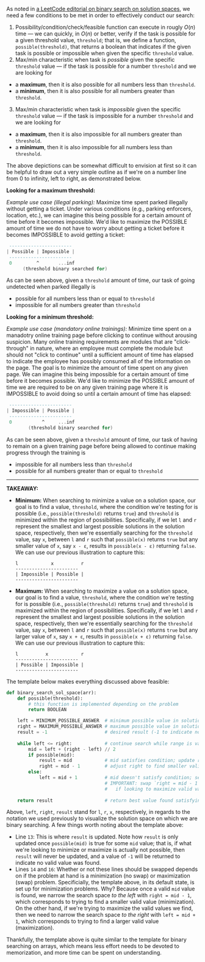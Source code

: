 As noted in [a LeetCode editorial on binary search on solution spaces](https://leetcode.com/explore/interview/card/leetcodes-interview-crash-course-data-structures-and-algorithms/710/binary-search/4533/), we need a few conditions to be met in order to effectively conduct our search:

1. Possibility/condition/check/feasible function can execute in rougly $O(n)$ time &#8212; we can quickly, in $O(n)$ or better, verify if the task is possible for a given threshold value, `threshold`; that is, we define a function, `possible(threshold)`, that returns a boolean that indicates if the given task is possible or impossible when given the specific `threshold` value.
2. Max/min characteristic when task is *possible* given the specific `threshold` value &#8212; if the task is possible for a number `threshold` and we are looking for

  - a **maximum**, then it is also possible for all numbers less than `threshold`.
  - a **minimum**, then it is also possible for all numbers greater than `threshold`.

3. Max/min characteristic when task is *impossible* given the specific `threshold` value &#8212; if the task is impossible for a number `threshold` and we are looking for

  - a **maximum**, then it is also impossible for all numbers greater than `threshold`.
  - a **minimum**, then it is also impossible for all numbers less than `threshold`.

The above depictions can be somewhat difficult to envision at first so it can be helpful to draw out a very simple outline as if we're on a number line from 0 to infinity, left to right, as demonstrated below.

**Looking for a maximum threshold:**

*Example use case (illegal parking):* Maximize time spent parked illegally without getting a ticket. Under various conditions (e.g., parking enforcers, location, etc.), we can imagine this being possible for a certain amount of time before it becomes impossible. We'd like to maximize the POSSIBLE amount of time we do not have to worry about getting a ticket before it becomes IMPOSSIBLE to avoid getting a ticket:

```a title="Problem is asking for a maximum"
 -----------------------
| Possible | Impossible |
 -----------------------
 0         ^       ...inf
      (threshold binary searched for)
```

As can be seen above, given a `threshold` amount of time, our task of going undetected when parked illegally is 

- possible for all numbers less than or equal to `threshold`
- impossible for all numbers greater than `threshold`

**Looking for a minimum threshold:**

*Example use case (mandatory online trainings):* Minimize time spent on a manadotry online training page before clicking to continue without arousing suspicion. Many online training requirements are modules that are "click-through" in nature, where an employee must complete the module but should not "click to continue" until a sufficient amount of time has elapsed to indicate the employee has possibly consumed all of the information on the page. The goal is to minimize the amount of time spent on any given page. We can imagine this being impossible for a certain amount of time before it becomes possible. We'd like to minimize the POSSIBLE amount of time we are required to be on any given training page where it is IMPOSSIBLE to avoid doing so until a certain amount of time has elapsed:

```a title="Problem is asking for a minimum"
 -----------------------
| Impossible | Possible |
 -----------------------
 0           ^     ...inf
        (threshold binary searched for)
```

As can be seen above, given a `threshold` amount of time, our task of having to remain on a given training page before being allowed to continue making progress through the training is 

- impossible for all numbers less than `threshold`
- possible for all numbers greater than or equal to `threshold`

---

**TAKEAWAY:**

- **Minimum:** When searching to minimize a value on a solution space, our goal is to find a value, `threshold`, where the condition we're testing for is possible (i.e., `possible(threshold)` returns `true`) and `threshold` is minimized within the region of possibilities. Specifically, if we let `l` and `r` represent the smallest and largest possible solutions in the solution space, respectively, then we're essentially searching for the `threshold` value, say `x`, between `l` and `r` such that `possible(x)` returns `true` but any smaller value of `x`, say `x - ε`, results in `possible(x - ε)` returning `false`. We can use our previous illustration to capture this:

  ```
  l            x          r
  -----------------------
  | Impossible | Possible |
  -----------------------
  ```

- **Maximum:** When searching to maximize a value on a solution space, our goal is to find a value, `threshold`, where the condition we're testing for is possible (i.e., `possible(threshold)` returns `true`) and `threshold` is maximized within the region of possibilities. Specifically, if we let `l` and `r` represent the smallest and largest possible solutions in the solution space, respectively, then we're essentially searching for the `threshold` value, say `x`, between `l` and `r` such that `possible(x)` returns `true` but any larger value of `x`, say `x + ε`, results in `possible(x + ε)` returning `false`. We can use our previous illustration to capture this:

  ```
  l          x            r
  -----------------------
  | Possible | Impossible |
  -----------------------
  ```

The template below makes everything discussed above feasible:

```python showLineNumbers
def binary_search_sol_space(arr):
    def possible(threshold):
        # this function is implemented depending on the problem
        return BOOLEAN

    left = MINIMUM_POSSIBLE_ANSWER  # minimum possible value in solution space (inclusive)
    right = MAXIMUM_POSSIBLE_ANSWER # maximum possible value in solution space (inclusive)
    result = -1                     # desired result (-1 to indicate no valid value found yet)
    
    while left <= right:            # continue search while range is valid
        mid = left + (right - left) // 2
        if possible(mid):
            result = mid            # mid satisfies condition; update result
            right = mid - 1         # adjust right to find smaller valid value (minimization)
        else:
            left = mid + 1          # mid doesn't satisfy condition; search right half
                                    # IMPORTANT: swap `right = mid - 1` and `left = mid + 1`
                                    #   if looking to maximize valid value (i.e., instead of minimize)
    
    return result                   # return best value found satisfying condition
```

Above, `left`, `right`, `result` stand for `l`, `r`, `x`, respectively, in regards to the notation we used previously to visualize the solution space on which we are binary searching. A few things worth noting about the template above:

- Line `13`: This is where `result` is updated. Note how `result` is only updated once `possible(mid)` is true for some `mid` value; that is, if what we're looking to minimize or maximize is actually not possible, then `result` will never be updated, and a value of `-1` will be returned to indicate no valid value was found.
- Lines `14` and `16`: Whether or not these lines should be swapped depends on if the problem at hand is a minimization (no swap) or maximization (swap) problem. Specificially, the template above, in its default state, is set up for minimization problems. Why? Because once a valid `mid` value is found, we narrow the search space *to the left* with `right = mid - 1`, which corresponds to trying to find a smaller valid value (minimization). On the other hand, if we're trying to maximize the valid values we find, then we need to narrow the search space *to the right* with `left = mid + 1`, which corresponds to trying to find a larger valid value (maximization).

Thankfully, the template above is quite similar to the template for binary searching on arrays, which means less effort needs to be devoted to memorization, and more time can be spent on understanding.